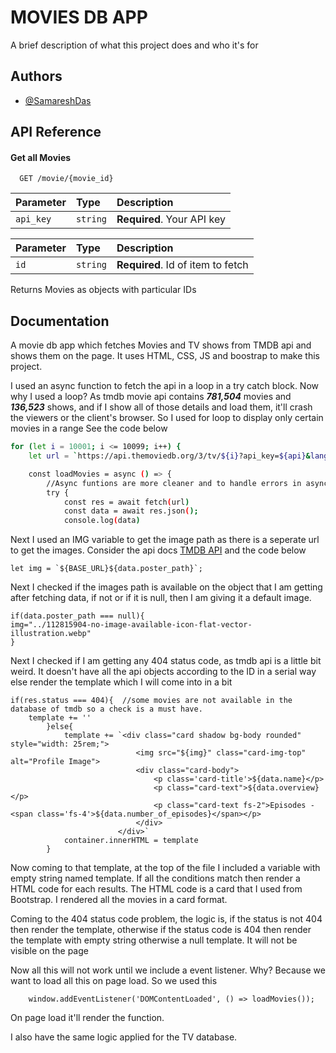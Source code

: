 
# MOVIES DB APP

A brief description of what this project does and who it's for





## Authors

- [@SamareshDas](https://github.com/Samaresh-Das)


## API Reference

#### Get all Movies

```http
  GET /movie/{movie_id}
```

| Parameter | Type     | Description                |
| :-------- | :------- | :------------------------- |
| `api_key` | `string` | **Required**. Your API key |


| Parameter | Type     | Description                       |
| :-------- | :------- | :-------------------------------- |
| `id`      | `string` | **Required**. Id of item to fetch |


Returns Movies as objects with particular IDs




## Documentation

A movie db app which fetches Movies and TV shows from TMDB api and shows them on the page.
It uses HTML, CSS, JS and boostrap to make this project. 


I used an async function to fetch the api in a loop in a try catch block. Now why I used a loop? As
tmdb movie api contains ***781,504*** movies and ***136,523*** shows, and if I show all of those 
details and load them, it'll crash the viewers or the client's browser. So I used for loop to display
only certain movies in a range
See the code below

```bash
for (let i = 10001; i <= 10099; i++) {
    let url = `https://api.themoviedb.org/3/tv/${i}?api_key=${api}&language=en-US`

    const loadMovies = async () => {
        //Async funtions are more cleaner and to handle errors in async funtions, You should use try catch
        try {
            const res = await fetch(url)
            const data = await res.json();
            console.log(data)
```
Next I used an IMG variable to get the image path as there is a seperate url to get the images.
Consider the api docs [TMDB API](https://developers.themoviedb.org/3/getting-started/images) and the code below

```let img = `${BASE_URL}${data.poster_path}`;```

Next I checked if the images path is available on the object that I am getting after
fetching data, if not or if it is null, then I am giving it a default image.

```
if(data.poster_path === null){                         
img="../112815904-no-image-available-icon-flat-vector-illustration.webp"
}
```
Next I checked if I am getting any 404 status code, as tmdb api is a little bit weird.
It doesn't have all the api objects according to the ID in a serial way else render the template
which I will come into in a bit

```
if(res.status === 404){  //some movies are not available in the database of tmdb so a check is a must have.
    template += ''
        }else{
            template += `<div class="card shadow bg-body rounded" style="width: 25rem;">
                            <img src="${img}" class="card-img-top" alt="Profile Image">
                            <div class="card-body">
                                <p class='card-title'>${data.name}</p>
                                <p class="card-text">${data.overview}</p>
                                <p class="card-text fs-2">Episodes - <span class='fs-4'>${data.number_of_episodes}</span></p>
                            </div>
                        </div>`
            container.innerHTML = template
        }

```  
Now coming to that template, at the top of the file I included a variable with empty string
named template. If all the conditions match then render a HTML code for each results.
The HTML code is a card that I used from Bootstrap. I rendered all the movies in a card
format.

Coming to the 404 status code problem, the logic is, if the status is not 404 then render 
the template, otherwise if the status code is 404 then render the template with empty string
otherwise a null template. It will not be visible on the page

Now all this will not work until we include a event listener. Why? Because we want to load
all this on page load. So we used this

```
    window.addEventListener('DOMContentLoaded', () => loadMovies());
```

On page load it'll render the function.

I also have the same logic applied for the TV database.
